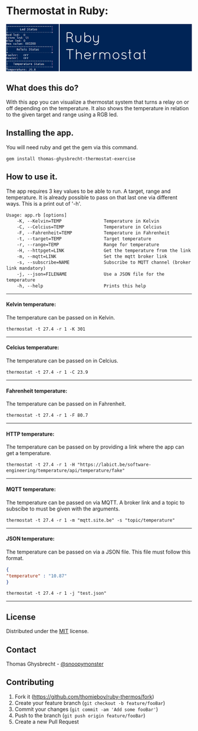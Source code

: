# Thermostat in Ruby:

![Project logo](logo.jpg)

## What does this do?

With this app you can visualize a thermostat system that turns a relay on or off depending on the temperature. It also shows the temperature in relation to the given target and range using a RGB led.

## Installing the app.

You will need ruby and get the gem via this command.
```
gem install thomas-ghysbrecht-thermostat-exercise
```

## How to use it.

The app requires 3 key values to be able to run. A target, range and temperature. It is already possible to pass on that last one via different ways. This is a print out of '-h'.

```
Usage: app.rb [options]
    -K, --Kelvin=TEMP                Temperature in Kelvin
    -C, --Celcius=TEMP               Temperature in Celcius
    -F, --Fahrenheit=TEMP            Temperature in Fahrenheit
    -t, --target=TEMP                Target temperature
    -r, --range=TEMP                 Range for temperature
    -H, --httpget=LINK               Get the temperature from the link
    -m, --mqtt=LINK                  Set the mqtt broker link
    -s, --subscribe=NAME             Subscribe to MQTT channel (broker link mandatory)
    -j, --json=FILENAME              Use a JSON file for the temperature
    -h, --help                       Prints this help
```  

***

#### Kelvin temperature:

The temperature can be passed on in Kelvin.

```
thermostat -t 27.4 -r 1 -K 301
```
***

#### Celcius temperature:

The temperature can be passed on in Celcius.

```
thermostat -t 27.4 -r 1 -C 23.9
```
***

#### Fahrenheit temperature:

The temperature can be passed on in Fahrenheit.


```
thermostat -t 27.4 -r 1 -F 80.7
```
***

#### HTTP temperature:

The temperature can be passed on by providing a link where the app can get a temperature.


```
thermostat -t 27.4 -r 1 -H "https://labict.be/software-engineering/temperature/api/temperature/fake"
```
***

#### MQTT temperature:

The temperature can be passed on via MQTT. A broker link and a topic to subscibe to must be given with the arguments.

```
thermostat -t 27.4 -r 1 -m "mqtt.site.be" -s "topic/temperature"
```
***

#### JSON temperature:

The temperature can be passed on via a JSON file. This file must follow this format.

```json
{
"temperature" : "10.87"
}
```

```
thermostat -t 27.4 -r 1 -j "test.json"
```
***

## License

Distributed under the [MIT](https://opensource.org/licenses/MIT) license.

## Contact

Thomas Ghysbrecht - [@snoopymonster](https://twitter.com/snoopymonster)

## Contributing

1. Fork it (<https://github.com/thomieboy/ruby-thermos/fork>)
2. Create your feature branch (`git checkout -b feature/fooBar`)
3. Commit your changes (`git commit -am 'Add some fooBar'`)
4. Push to the branch (`git push origin feature/fooBar`)
5. Create a new Pull Request

